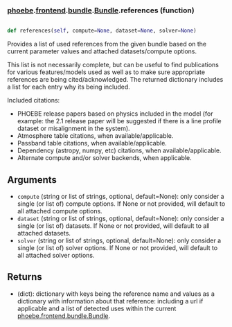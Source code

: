 ### [phoebe](phoebe.md).[frontend](phoebe.frontend.md).[bundle](phoebe.frontend.bundle.md).[Bundle](phoebe.frontend.bundle.Bundle.md).references (function)


```py

def references(self, compute=None, dataset=None, solver=None)

```



Provides a list of used references from the given bundle based on the
current parameter values and attached datasets/compute options.

This list is not necessarily complete, but can be useful to find
publications for various features/models used as well as to make sure
appropriate references are being cited/acknowledged.  The returned
dictionary includes a list for each entry why its being included.

Included citations:
* PHOEBE release papers based on physics included in the model (for
    example: the 2.1 release paper will be suggested if there is a
    line profile dataset or misalignment in the system).
* Atmosphere table citations, when available/applicable.
* Passband table citations, when available/applicable.
* Dependency (astropy, numpy, etc) citations, when available/applicable.
* Alternate compute and/or solver backends, when applicable.

Arguments
------------
* `compute` (string or list of strings, optional, default=None): only
    consider a single (or list of) compute options.  If None or not
    provided, will default to all attached compute options.
* `dataset` (string or list of strings, optional, default=None): only
    consider a single (or list of) datasets.  If None or not provided,
    will default to all attached datasets.
* `solver` (string or list of strings, optional, default=None): only
    consider a single (or list of) solver options.  If None or not
    provided, will default to all attached solver options.

Returns
----------
* (dict): dictionary with keys being the reference name and values as a
    dictionary with information about that reference: including a
    url if applicable and a list of detected uses within the current
    [phoebe.frontend.bundle.Bundle](phoebe.frontend.bundle.Bundle.md).

